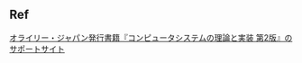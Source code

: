 ## Ref
[オライリー・ジャパン発行書籍『コンピュータシステムの理論と実装 第2版』のサポートサイト](https://github.com/oreilly-japan/the-elements-of-cs-2e-ja)
